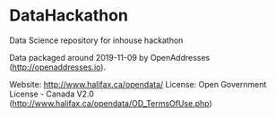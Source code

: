 # DataHackathon
Data Science repository for inhouse hackathon

Data packaged around 2019-11-09 by OpenAddresses (http://openaddresses.io).

Website: http://www.halifax.ca/opendata/
License: Open Government License - Canada V2.0 (http://www.halifax.ca/opendata/OD_TermsOfUse.php)
